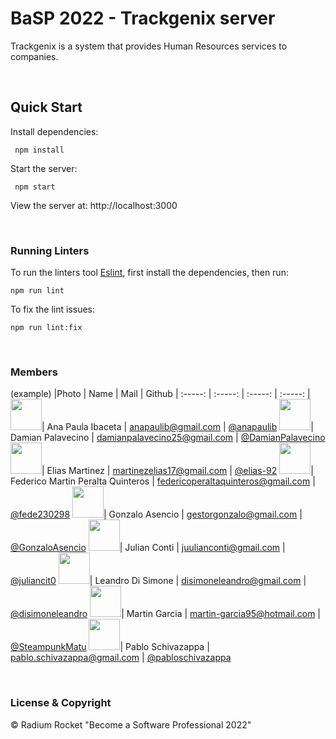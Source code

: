 # BaSP 2022 - Trackgenix server

Trackgenix is a system that provides Human Resources services to companies.

<br>

## Quick Start

Install dependencies:

```console
 npm install
```

Start the server:

```console
 npm start
```

 View the server at: http://localhost:3000

<br>

 ### Running Linters

To run the linters tool [Eslint](https://eslint.org/), first install the dependencies, then run:

```console
npm run lint
```

To fix the lint issues:

```console
npm run lint:fix
```

<br>

### Members

(example)
|Photo | Name  | Mail | Github
| :-----: | :-----: | :-----: | :-----: |
<img src="https://avatars.githubusercontent.com/u/111021814?v=4" height="50" width="50">| Ana Paula Ibaceta | anapaulib@gmail.com | [@anapaulib](https://github.com/anapaulib)
<img src="https://avatars.githubusercontent.com/u/84218482?v=4" height="50" width="50">| Damian Palavecino | damianpalavecino25@gmail.com | [@DamianPalavecino](https://github.com/DamianPalavecino)
<img src="https://avatars.githubusercontent.com/u/92071674?v=4" height="50" width="50">| Elias Martinez | martinezelias17@gmail.com | [@elias-92](https://github.com/elias-92)
<img src="https://avatars.githubusercontent.com/u/99300863?v=4" height="50" width="50">| Federico Martin Peralta Quinteros | federicoperaltaquinteros@gmail.com | [@fede230298](https://github.com/fede230298)
<img src="https://avatars.githubusercontent.com/u/51496564?v=4" height="50" width="50">| Gonzalo Asencio | gestorgonzalo@gmail.com | [@GonzaloAsencio](https://github.com/GonzaloAsencio)
<img src="https://avatars.githubusercontent.com/u/101532756?v=4" height="50" width="50">| Julian Conti | juulianconti@gmail.com | [@juliancit0](https://github.com/juliancit0)
<img src="https://avatars.githubusercontent.com/u/111015140?v=4" height="50" width="50">| Leandro Di Simone | disimoneleandro@gmail.com | [@disimoneleandro](https://github.com/disimoneleandro)
<img src="https://avatars.githubusercontent.com/u/111010454?v=4" height="50" width="50">| Martin Garcia | martin-garcia95@hotmail.com | [@SteampunkMatu](https://github.com/SteampunkMatu)
<img src="https://avatars.githubusercontent.com/u/103260419?v=4" height="50" width="50">| Pablo Schivazappa | pablo.schivazappa@gmail.com | [@pabloschivazappa](https://github.com/pabloschivazappa)



<br>

### License & Copyright

© Radium Rocket "Become a Software Professional 2022"